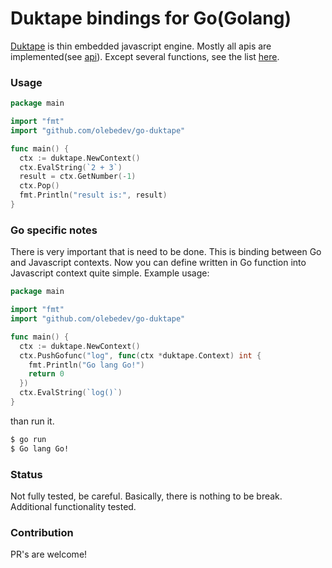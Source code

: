 # Duktape bindings for Go(Golang)
[Duktape](http://duktape.org/index.html) is thin embedded javascript engine. Mostly all apis are implemented(see [api](http://duktape.org/api.html)). Except several functions, see the list [here](https://github.com/olebedev/go-duktape/blob/master/api.go#L1294).

### Usage
```go
package main

import "fmt"
import "github.com/olebedev/go-duktape"

func main() {
  ctx := duktape.NewContext()
  ctx.EvalString(`2 + 3`)
  result = ctx.GetNumber(-1)
  ctx.Pop()
  fmt.Println("result is:", result)
}
```

### Go specific notes
There is very important that is need to be done. This is binding between Go and Javascript contexts. Now you can define written in Go function into Javascript context quite simple. Example usage:
```go
package main

import "fmt"
import "github.com/olebedev/go-duktape"

func main() {
  ctx := duktape.NewContext()
  ctx.PushGofunc("log", func(ctx *duktape.Context) int {
    fmt.Println("Go lang Go!")
    return 0
  })
  ctx.EvalString(`log()`)
}
```
than run it.
```bash
$ go run
$ Go lang Go!
```

### Status
Not fully tested, be careful. Basically, there is nothing to be break. Additional functionality tested.

### Contribution
PR's are welcome!
